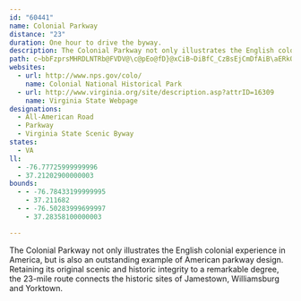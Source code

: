 ```yaml
---
id: "60441"
name: Colonial Parkway
distance: "23"
duration: One hour to drive the byway.
description: The Colonial Parkway not only illustrates the English colonial experience in America, but is also an outstanding example of American parkway design. Retaining its original scenic and historic integrity to a remarkable degree, the 23-mile route connects the historic sites of Jamestown, Williamsburg and Yorktown.
path: c~bbFzprsMHRDLNTRb@FVDV@\c@pEo@fD}@xCiB~DiBfC_CzBsEjCmDfAiB\aERkOUUHoBEsBEi@?mDIc@Ce@GWGc@Oa@Qg@[YS[[Y]QYUa@Ug@CKQi@Ke@Ii@GYCo@CqA?a@FgADi@@SHYXyBn@uDn@yCtA}EjJwV`B{F`BmJbBySvAsJnAaG|CuKtCgLzAgId@gDn@yIJaFHgNh@cKx@oGzGw\nAaJ|A{Nh@gId@aLRmMCcL_@sN}@cOmLokAy@sKgDaj@y@yFeAuEsBkGsDsHcCuD{CuD{B}BsC{BuFgDgFwB_FoA{Ew@kBMwD@oC\}AZoBp@sCxA}DjCaDhAcDv@}Er@u\lDeEx@{KzC_HpAoEXuFJcETeEh@gGlAkC~@_F~BkNtJwBr@oBXqCEcBUoBy@iFqCwBy@}Fy@oBE}BJaKxAsCX}DRwB?yBKiGs@_MaCsAk@}F{D_CmAgE}AmAYq@O{Ce@uLw@M@eBIa@ISGEE[K]QMMOWWm@w@uG_BgNYcEOmED{Hb@_Gz@yGrC}M`@yDN{G?eBOmBm@sEy@{CgDuJeAyG]kFW}JGyGF{HVaIVmCd@_Dt@sDlAoE\eCNgC?qBOaCs@yDc@mAcAqBuAgBkHeG{AaCw@sBi@uDI_DBkBb@aINyFIuEU{CYeCcAgEaHcRk@_D_@aECeDNaDtAgNFyBIiLP_Gh@{FvB}LdAqIb@cHl@{P~@sJ~AwHlDyKnDuJbB_EtGwMrDaHbCkDbBsD`@gBRwBNiMl@aFrBsItC{JhBgHlA{FrAsJj@mH^qHFeGOoHYwBc@aCuA_EwByDmAsAyAuBiA_CU}@YiA_@yE?aFTwDnG{`@bDaPhAyGt@gHbBqRrD{e@^_RX{ClAqV`@eD|@uD^oArAoC~BqDdAiAhIsFbDaCrBoBrBoBvN{P|AqBbDkFlFkLxAmCfCuCbE_D~P{JbCqBrAyAtAsBlB{D~@sC|AuGdBaGpDwHxCiE|GgI~R}RzMmKfG_EdEsBxJuDtGeBxDs@|RyCxA_@rDmB~@_AbByBvA{Cz@qDX{CD{EO_C[yB_@sBaD{L_@kDEaCd@aGD_BE_B[oCOwENoBn@eF@[?{@AQCSCKEe@WaA]q@YUo@Q[A
websites:
  - url: http://www.nps.gov/colo/
    name: Colonial National Historical Park
  - url: http://www.virginia.org/site/description.asp?attrID=16309
    name: Virginia State Webpage
designations:
  - All-American Road
  - Parkway
  - Virginia State Scenic Byway
states:
  - VA
ll:
  - -76.77725999999996
  - 37.21202900000003
bounds:
  - - -76.78433199999995
    - 37.211682
  - - -76.50283999699997
    - 37.28358100000003

---
```


The Colonial Parkway not only illustrates the English colonial experience in America, but is also an outstanding example of American parkway design. Retaining its original scenic and historic integrity to a remarkable degree, the 23-mile route connects the historic sites of Jamestown, Williamsburg and Yorktown.

